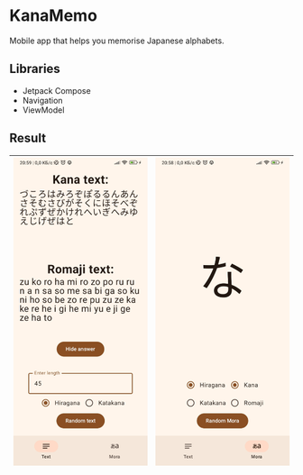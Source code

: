 # KanaMemo

Mobile app that helps you memorise Japanese alphabets.

## Libraries

- Jetpack Compose
- Navigation
- ViewModel

## Result

| ![text](preview1.jpg) | ![kana](preview2.jpg)
|----------|:-------------:|
